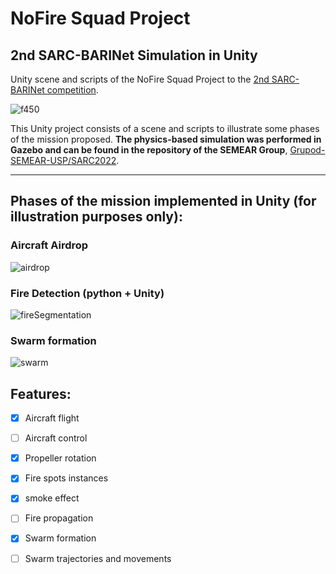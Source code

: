 # NoFire Squad Project

## 2nd SARC-BARINet Simulation in Unity

Unity scene and scripts of the NoFire Squad Project to the [2nd SARC-BARINet competition][link_sarc_page].

![f450](resources/gifs/fireViewf450_gif02.gif)

This Unity project consists of a scene and scripts to illustrate some phases
of the mission proposed. **The physics-based simulation was performed in Gazebo and can be
found in the repository of the SEMEAR Group**, [Grupod-SEMEAR-USP/SARC2022][link_noFireSquad_repo].


---

[link_sarc_page]:[https://sarc.center/2nd-sarc-barinet-aerospace-competition/]

[link_noFireSquad_repo]: https://github.com/Grupo-SEMEAR-USP/SARC2022

## Phases of the mission implemented in Unity (for illustration purposes only):



### **Aircraft Airdrop** 
![airdrop](resources/gifs/airdrop.gif)



### **Fire Detection** (python + Unity)
![fireSegmentation](resources/gifs/fireSegmentation.gif)


### **Swarm formation** 
![swarm](resources/gifs/fireViewSwarm.gif)



## Features:

- [x] Aircraft flight
- [ ] Aircraft control
- [x] Propeller rotation 
- [x] Fire spots instances
- [x] smoke effect
- [ ] Fire propagation
- [x] Swarm formation
- [ ] Swarm trajectories and movements



